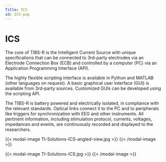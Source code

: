 ```yaml
---
Title: ICS
id: ICS-pop
---
```

# ICS

The core of TIBS-R is the Intelligent Current Source with unique specifications that can be connected to 3rd-party electrodes via an Electrode Connection Box (ECB) and controlled by a computer (PC) via an Application Programming Interface (API).

The highly flexible scripting interface is available in Python and MATLAB (other languages on request). A basic graphical user interface (GUI) is available from 3rd-party sources. Customized GUIs can be developed using the scripting API.

The TIBS-R is battery powered and electrically isolated, in compliance with the relevant standards. Optical links connect it to the PC and to peripherals like triggers for synchronization with EEG and other instruments. All pertinent information, including stimulation protocol, currents, voltages, impedances and events, are continuously recorded and displayed to the researchers.

{{< modal-image TI-Solutions-ICS-angled-view.jpg >}}
{{< /modal-image >}}

{{< modal-image TI-Solutions-ICS.jpg >}}
{{< /modal-image >}}
